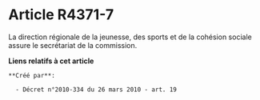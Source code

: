 # Article R4371-7

La direction régionale de la jeunesse, des sports et de la cohésion sociale assure le secrétariat de la commission.

**Liens relatifs à cet article**

	**Créé par**:

	  - Décret n°2010-334 du 26 mars 2010 - art. 19
